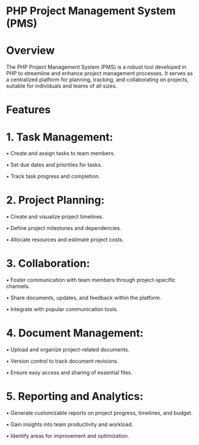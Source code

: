 # PHP Project Management System (PMS)

# Overview
The PHP Project Management System (PMS) is a robust tool developed in PHP to streamline and enhance project management processes. It serves as a centralized platform for planning, tracking, and collaborating on projects, suitable for individuals and teams of all sizes.

# Features

# 1.	Task Management:
•	Create and assign tasks to team members.

•	Set due dates and priorities for tasks.

•	Track task progress and completion.


# 2.	Project Planning:
•	Create and visualize project timelines.

•	Define project milestones and dependencies.

•	Allocate resources and estimate project costs.


# 3.	Collaboration:
•	Foster communication with team members through project-specific channels.

•	Share documents, updates, and feedback within the platform.

•	Integrate with popular communication tools.


# 4.	Document Management:
•	Upload and organize project-related documents.

•	Version control to track document revisions.

•	Ensure easy access and sharing of essential files.


# 5.	Reporting and Analytics:
•	Generate customizable reports on project progress, timelines, and budget.

•	Gain insights into team productivity and workload.

•	Identify areas for improvement and optimization.


